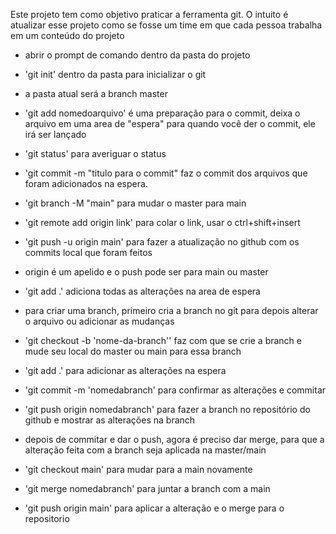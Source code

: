 Este projeto tem como objetivo praticar a ferramenta git. O intuito é atualizar esse projeto como se fosse um time em que cada pessoa trabalha em um conteúdo do projeto

- abrir o prompt de comando dentro da pasta do projeto

- 'git init' dentro da pasta para inicializar o git
- a pasta atual será a branch master
- 'git add nomedoarquivo' é uma preparação para o commit, deixa o arquivo em uma area de "espera" para quando você der o commit, ele irá ser lançado
- 'git status' para averiguar o status 
- 'git commit -m "titulo para o commit" faz o commit dos arquivos que foram adicionados na espera.
- 'git branch -M "main" para mudar o master para main
- 'git remote add origin link' para colar o link, usar o ctrl+shift+insert
- 'git push -u origin main' para fazer a atualização no github com os commits local que foram feitos 
- origin é um apelido e o push pode ser para main ou master

- 'git add .' adiciona todas as alterações na area de espera
- para criar uma branch, primeiro cria a branch no git para depois alterar o arquivo ou adicionar as mudanças
- 'git checkout -b 'nome-da-branch'' faz com que se crie a branch e mude seu local do master ou main para essa branch
- 'git add .' para adicionar as alterações na espera
- 'git commit -m 'nomedabranch' para confirmar as alterações e commitar 
- 'git push origin nomedabranch' para fazer a branch no repositório do github e mostrar as alterações na branch
- depois de commitar e dar o push, agora é preciso dar merge, para que a alteração feita com a branch seja aplicada na master/main
- 'git checkout main' para mudar para a main novamente 
- 'git merge nomedabranch' para juntar a branch com a main
- 'git push origin main' para aplicar a alteração e o merge para o repositorio

